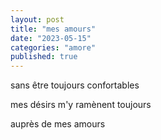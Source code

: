 ```yaml
---
layout: post
title: "mes amours"
date: "2023-05-15"
categories: "amore"
published: true
---
```


sans être toujours confortables  

mes désirs m'y ramènent toujours  

auprès de mes amours  
